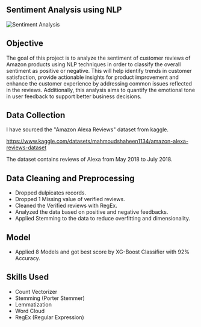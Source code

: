 ## Sentiment Analysis using NLP

![Sentiment Analysis](https://github.com/user-attachments/assets/cc1a2218-d59e-4b1d-83da-43102b46380d)

## Objective

The goal of this project is to analyze the sentiment of customer reviews of Amazon products using NLP techniques in order to classify the overall sentiment as positive or negative. This will help identify trends in customer satisfaction, provide actionable insights for product improvement and enhance the customer experience by addressing common issues reflected in the reviews. Additionally, this analysis aims to quantify the emotional tone in user feedback to support better business decisions.

## Data Collection

I have sourced the "Amazon Alexa Reviews" dataset from kaggle.

https://www.kaggle.com/datasets/mahmoudshaheen1134/amazon-alexa-reviews-dataset

The dataset contains reviews of Alexa from May 2018 to July 2018.

## Data Cleaning and Preprocessing

- Dropped dulpicates records.
- Dropped 1 Missing value of verified reviews.
- Cleaned the Verified reviews with RegEx.
- Analyzed the data based on positive and negative feedbacks.
- Applied Stemming to the data to reduce overfitting and dimensionality.

## Model

- Applied 8 Models and got best score by XG-Boost Classifier with 92% Accuracy.

## Skills Used

- Count Vectorizer
- Stemming (Porter Stemmer)
- Lemmatization
- Word Cloud
- RegEx (Regular Expression)
